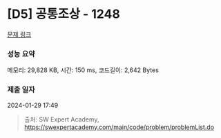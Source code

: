 # [D5] 공통조상 - 1248 

[문제 링크](https://swexpertacademy.com/main/code/problem/problemDetail.do?contestProbId=AV15PTkqAPYCFAYD) 

### 성능 요약

메모리: 29,828 KB, 시간: 150 ms, 코드길이: 2,642 Bytes

### 제출 일자

2024-01-29 17:49



> 출처: SW Expert Academy, https://swexpertacademy.com/main/code/problem/problemList.do